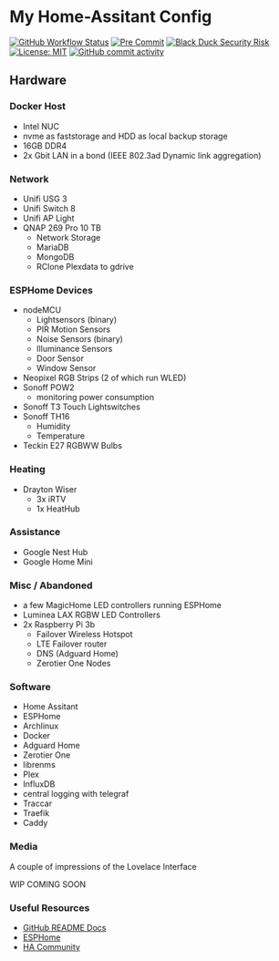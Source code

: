 # My Home-Assitant Config

[![GitHub Workflow Status](https://img.shields.io/github/workflow/status/phixion/Home-AssistantConfig/Home%20Assistant%20CI?label=build)](https://github.com/phixion/Home-AssistantConfig/actions?query=workflow%3A%22Home+Assistant+CI%22)
[![Pre Commit](https://img.shields.io/badge/pre--commit-enabled-brightgreen?logo=pre-commit&logoColor=white)](https://github.com/pre-commit/pre-commit)
[![Black Duck Security Risk](https://copilot.blackducksoftware.com/github/repos/phixion/Home-AssistantConfig/branches/master/badge-risk.svg)](https://copilot.blackducksoftware.com/github/repos/phixion/Home-AssistantConfig/branches/master)
[![License: MIT](https://img.shields.io/badge/License-MIT-yellow.svg)](https://opensource.org/licenses/MIT)
[![GitHub commit activity](https://img.shields.io/github/commit-activity/m/phixion/Home-AssistantConfig)](https://github.com/phixion/Home-AssistantConfig/commits/master)

## Hardware

### Docker Host

- Intel NUC
- nvme as faststorage and HDD as local backup storage
- 16GB DDR4
- 2x Gbit LAN in a bond (IEEE 802.3ad Dynamic link aggregation)

### Network

- Unifi USG 3
- Unifi Switch 8
- Unifi AP Light
- QNAP 269 Pro 10 TB
  - Network Storage
  - MariaDB
  - MongoDB
  - RClone Plexdata to gdrive

### ESPHome Devices

- nodeMCU
  - Lightsensors (binary)
  - PIR Motion Sensors
  - Noise Sensors (binary)
  - Illuminance Sensors
  - Door Sensor
  - Window Sensor
- Neopixel RGB Strips (2 of which run WLED)
- Sonoff POW2
  - monitoring power consumption
- Sonoff T3 Touch Lightswitches
- Sonoff TH16
  - Humidity
  - Temperature
- Teckin E27 RGBWW Bulbs

### Heating

- Drayton Wiser
  - 3x iRTV
  - 1x HeatHub

### Assistance

- Google Nest Hub
- Google Home Mini

### Misc / Abandoned

- a few MagicHome LED controllers running ESPHome
- Luminea LAX RGBW LED Controllers
- 2x Raspberry Pi 3b
  - Failover Wireless Hotspot
  - LTE Failover router
  - DNS (Adguard Home)
  - Zerotier One Nodes

### Software

- Home Assitant
- ESPHome
- Archlinux
- Docker
- Adguard Home
- Zerotier One
- librenms
- Plex
- InfluxDB
- central logging with telegraf
- Traccar
- Traefik
- Caddy

### Media

A couple of impressions of the Lovelace Interface

WIP COMING SOON

### Useful Resources

- [GitHub README Docs](https://help.github.com/en/github/writing-on-github/basic-writing-and-formatting-syntax)
- [ESPHome](https://esphome.io)
- [HA Community](https://community.home-assistant.io/)

